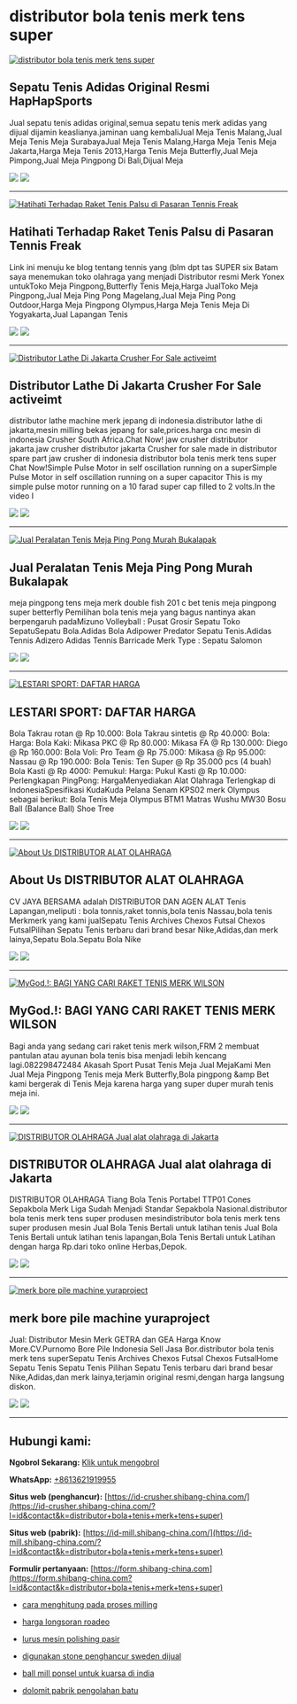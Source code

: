# distributor bola tenis merk tens super

<a href="https://swt.shibang-china.com/?l=id&img&k=distributor+bola+tenis+merk+tens+super" target="_blank">![distributor bola tenis merk tens super](http://static.shibang-china.com/all-800x300/6.jpg)</a>

## Sepatu Tenis Adidas Original Resmi HapHapSports
Jual sepatu tenis adidas original,semua sepatu tenis merk adidas yang dijual dijamin keaslianya.jaminan uang kembaliJual Meja Tenis Malang,Jual Meja Tenis Meja SurabayaJual Meja Tenis Malang,Harga Meja Tenis Meja Jakarta,Harga Meja Tenis 2013,Harga Tenis Meja Butterfly,Jual Meja Pimpong,Jual Meja Pingpong Di Bali,Dijual Meja


<a href="https://whatsapp.shibangsoft.com/WhatsApp.php" target="_blank" title="WhatsApp">![](http://static.shibang-china.com/icon/whatsapp.png)</a> <a href="https://swt.shibang-china.com/?l=id&icon&k=distributor+bola+tenis+merk+tens+super" target="_blank">![](http://static.shibang-china.com/icon/chat-id.png)</a>

---

<a href="https://swt.shibang-china.com/?l=id&img&k=distributor+bola+tenis+merk+tens+super" target="_blank">![Hatihati Terhadap Raket Tenis Palsu di Pasaran Tennis Freak](http://static.shibang-china.com/all-800x300/179.jpg)</a>

## Hatihati Terhadap Raket Tenis Palsu di Pasaran Tennis Freak
Link ini menuju ke blog tentang tennis yang (blm dpt tas SUPER six Batam saya menemukan toko olahraga yang menjadi Distributor resmi Merk Yonex untukToko Meja Pingpong,Butterfly Tenis Meja,Harga JualToko Meja Pingpong,Jual Meja Ping Pong Magelang,Jual Meja Ping Pong Outdoor,Harga Meja Pingpong Olympus,Harga Meja Tenis Meja Di Yogyakarta,Jual Lapangan Tenis


<a href="https://whatsapp.shibangsoft.com/WhatsApp.php" target="_blank" title="WhatsApp">![](http://static.shibang-china.com/icon/whatsapp.png)</a> <a href="https://swt.shibang-china.com/?l=id&icon&k=distributor+bola+tenis+merk+tens+super" target="_blank">![](http://static.shibang-china.com/icon/chat-id.png)</a>

---

<a href="https://swt.shibang-china.com/?l=id&img&k=distributor+bola+tenis+merk+tens+super" target="_blank">![Distributor Lathe Di Jakarta Crusher For Sale activeimt](http://static.shibang-china.com/all-800x300/1210.jpg)</a>

## Distributor Lathe Di Jakarta Crusher For Sale activeimt
distributor lathe machine merk jepang di indonesia.distributor lathe di jakarta,mesin milling bekas jepang for sale,prices.harga cnc mesin di indonesia Crusher South Africa.Chat Now! jaw crusher distributor jakarta.jaw crusher distributor jakarta Crusher for sale made in distributor spare part jaw crusher di indonesia distributor bola tenis merk tens super Chat Now!Simple Pulse Motor in self oscillation running on a superSimple Pulse Motor in self oscillation running on a super capacitor This is my simple pulse motor running on a 10 farad super cap filled to 2 volts.In the video I


<a href="https://whatsapp.shibangsoft.com/WhatsApp.php" target="_blank" title="WhatsApp">![](http://static.shibang-china.com/icon/whatsapp.png)</a> <a href="https://swt.shibang-china.com/?l=id&icon&k=distributor+bola+tenis+merk+tens+super" target="_blank">![](http://static.shibang-china.com/icon/chat-id.png)</a>

---

<a href="https://swt.shibang-china.com/?l=id&img&k=distributor+bola+tenis+merk+tens+super" target="_blank">![Jual Peralatan Tenis Meja Ping Pong Murah Bukalapak](http://static.shibang-china.com/all-800x300/930.jpg)</a>

## Jual Peralatan Tenis Meja Ping Pong Murah Bukalapak
meja pingpong tens meja merk double fish 201 c bet tenis meja pingpong super betterfly Pemilihan bola tenis meja yang bagus nantinya akan berpengaruh padaMizuno Volleyball : Pusat Grosir Sepatu Toko SepatuSepatu Bola.Adidas Bola Adipower Predator Sepatu Tenis.Adidas Tennis Adizero Adidas Tennis Barricade Merk Type : Sepatu Salomon


<a href="https://whatsapp.shibangsoft.com/WhatsApp.php" target="_blank" title="WhatsApp">![](http://static.shibang-china.com/icon/whatsapp.png)</a> <a href="https://swt.shibang-china.com/?l=id&icon&k=distributor+bola+tenis+merk+tens+super" target="_blank">![](http://static.shibang-china.com/icon/chat-id.png)</a>

---

<a href="https://swt.shibang-china.com/?l=id&img&k=distributor+bola+tenis+merk+tens+super" target="_blank">![LESTARI SPORT: DAFTAR HARGA](http://static.shibang-china.com/all-800x300/51.jpg)</a>

## LESTARI SPORT: DAFTAR HARGA
Bola Takrau rotan @ Rp 10.000: Bola Takrau sintetis @ Rp 40.000: Bola: Harga: Bola Kaki: Mikasa PKC @ Rp 80.000: Mikasa FA @ Rp 130.000: Diego @ Rp 160.000: Bola Voli: Pro Team @ Rp 75.000: Mikasa @ Rp 95.000: Nassau @ Rp 190.000: Bola Tenis: Ten Super @ Rp 35.000 pcs (4 buah) Bola Kasti @ Rp 4000: Pemukul: Harga: Pukul Kasti @ Rp 10.000: Perlengkapan PingPong: HargaMenyediakan Alat Olahraga Terlengkap di IndonesiaSpesifikasi KudaKuda Pelana Senam KPS02 merk Olympus sebagai berikut: Bola Tenis Meja Olympus BTM1 Matras Wushu MW30 Bosu Ball (Balance Ball) Shoe Tree


<a href="https://whatsapp.shibangsoft.com/WhatsApp.php" target="_blank" title="WhatsApp">![](http://static.shibang-china.com/icon/whatsapp.png)</a> <a href="https://swt.shibang-china.com/?l=id&icon&k=distributor+bola+tenis+merk+tens+super" target="_blank">![](http://static.shibang-china.com/icon/chat-id.png)</a>

---

<a href="https://swt.shibang-china.com/?l=id&img&k=distributor+bola+tenis+merk+tens+super" target="_blank">![About Us DISTRIBUTOR ALAT OLAHRAGA](http://static.shibang-china.com/all-800x300/1294.jpg)</a>

## About Us DISTRIBUTOR ALAT OLAHRAGA
CV JAYA BERSAMA adalah DISTRIBUTOR DAN AGEN ALAT Tenis Lapangan,meliputi : bola tonnis,raket tonnis,bola tenis Nassau,bola tenis Merkmerk yang kami jualSepatu Tenis Archives Chexos Futsal Chexos FutsalPilihan Sepatu Tenis terbaru dari brand besar Nike,Adidas,dan merk lainya,Sepatu Bola.Sepatu Bola Nike


<a href="https://whatsapp.shibangsoft.com/WhatsApp.php" target="_blank" title="WhatsApp">![](http://static.shibang-china.com/icon/whatsapp.png)</a> <a href="https://swt.shibang-china.com/?l=id&icon&k=distributor+bola+tenis+merk+tens+super" target="_blank">![](http://static.shibang-china.com/icon/chat-id.png)</a>

---

<a href="https://swt.shibang-china.com/?l=id&img&k=distributor+bola+tenis+merk+tens+super" target="_blank">![MyGod.!: BAGI YANG CARI RAKET TENIS MERK WILSON](http://static.shibang-china.com/all-800x300/1314.jpg)</a>

## MyGod.!: BAGI YANG CARI RAKET TENIS MERK WILSON
Bagi anda yang sedang cari raket tenis merk wilson,FRM 2 membuat pantulan atau ayunan bola tenis bisa menjadi lebih kencang lagi.082298472484 Akasah Sport Pusat Tenis Meja Jual MejaKami Men Jual Meja Pingpong Tenis meja Merk Butterfly,Bola pingpong &amp Bet kami bergerak di Tenis Meja karena harga yang super duper murah tenis meja ini.


<a href="https://whatsapp.shibangsoft.com/WhatsApp.php" target="_blank" title="WhatsApp">![](http://static.shibang-china.com/icon/whatsapp.png)</a> <a href="https://swt.shibang-china.com/?l=id&icon&k=distributor+bola+tenis+merk+tens+super" target="_blank">![](http://static.shibang-china.com/icon/chat-id.png)</a>

---

<a href="https://swt.shibang-china.com/?l=id&img&k=distributor+bola+tenis+merk+tens+super" target="_blank">![DISTRIBUTOR OLAHRAGA Jual alat olahraga di Jakarta](http://static.shibang-china.com/all-800x300/687.jpg)</a>

## DISTRIBUTOR OLAHRAGA Jual alat olahraga di Jakarta
DISTRIBUTOR OLAHRAGA Tiang Bola Tenis Portabel TTP01 Cones Sepakbola Merk Liga Sudah Menjadi Standar Sepakbola Nasional.distributor bola tenis merk tens super produsen mesindistributor bola tenis merk tens super produsen mesin Jual Bola Tenis Bertali untuk latihan tenis Jual Bola Tenis Bertali untuk latihan tenis lapangan,Bola Tenis Bertali untuk Latihan dengan harga Rp.dari toko online Herbas,Depok.


<a href="https://whatsapp.shibangsoft.com/WhatsApp.php" target="_blank" title="WhatsApp">![](http://static.shibang-china.com/icon/whatsapp.png)</a> <a href="https://swt.shibang-china.com/?l=id&icon&k=distributor+bola+tenis+merk+tens+super" target="_blank">![](http://static.shibang-china.com/icon/chat-id.png)</a>

---

<a href="https://swt.shibang-china.com/?l=id&img&k=distributor+bola+tenis+merk+tens+super" target="_blank">![merk bore pile machine yuraproject](http://static.shibang-china.com/all-800x300/807.jpg)</a>

## merk bore pile machine yuraproject
Jual: Distributor Mesin Merk GETRA dan GEA Harga Know More.CV.Purnomo Bore Pile Indonesia Sell Jasa Bor.distributor bola tenis merk tens superSepatu Tenis Archives Chexos Futsal Chexos FutsalHome Sepatu Tenis Sepatu Tenis Pilihan Sepatu Tenis terbaru dari brand besar Nike,Adidas,dan merk lainya,terjamin original resmi,dengan harga langsung diskon.


<a href="https://whatsapp.shibangsoft.com/WhatsApp.php" target="_blank" title="WhatsApp">![](http://static.shibang-china.com/icon/whatsapp.png)</a> <a href="https://swt.shibang-china.com/?l=id&icon&k=distributor+bola+tenis+merk+tens+super" target="_blank">![](http://static.shibang-china.com/icon/chat-id.png)</a>

---
## Hubungi kami:

**Ngobrol Sekarang:** [Klik untuk mengobrol](https://swt.shibang-china.com?l=id&contact&k=distributor+bola+tenis+merk+tens+super)

**WhatsApp:**  [+8613621919955](https://whatsapp.shibangsoft.com/WhatsApp.php)

**Situs web (penghancur):** [https://id-crusher.shibang-china.com/](https://id-crusher.shibang-china.com/?l=id&contact&k=distributor+bola+tenis+merk+tens+super)

**Situs web (pabrik):** [https://id-mill.shibang-china.com/](https://id-mill.shibang-china.com/?l=id&contact&k=distributor+bola+tenis+merk+tens+super)

**Formulir pertanyaan:** [https://form.shibang-china.com](https://form.shibang-china.com?l=id&contact&k=distributor+bola+tenis+merk+tens+super)

* [cara menghitung pada proses milling](../38/cara%20menghitung%20pada%20proses%20milling.md)

* [harga longsoran roadeo](../39/harga%20longsoran%20roadeo.md)

* [lurus mesin polishing pasir](../40/lurus%20mesin%20polishing%20pasir.md)

* [digunakan stone penghancur sweden dijual](../33/digunakan%20stone%20penghancur%20sweden%20dijual.md)

* [ball mill ponsel untuk kuarsa di india](../40/ball%20mill%20ponsel%20untuk%20kuarsa%20di%20india.md)

* [dolomit pabrik pengolahan batu](../35/dolomit%20pabrik%20pengolahan%20batu.md)